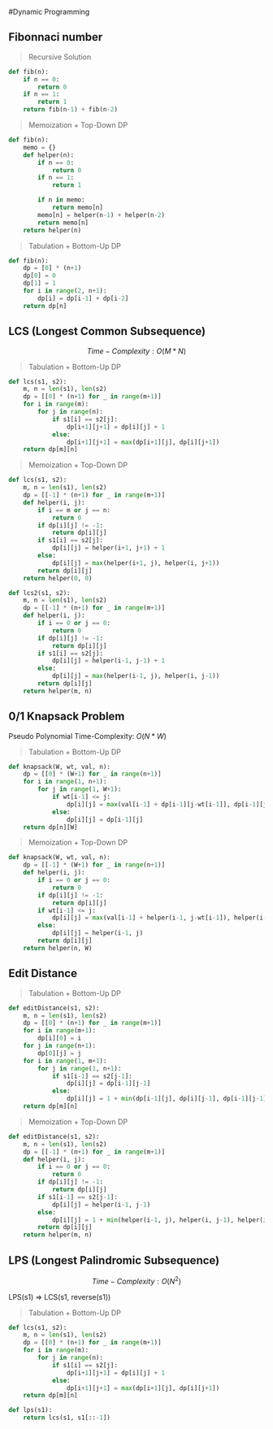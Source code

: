 #Dynamic Programming

## Fibonnaci number

>Recursive Solution

```python
def fib(n): 
    if n == 0:
        return 0
    if n == 1:  
        return 1            
    return fib(n-1) + fib(n-2)
```

> Memoization + Top-Down DP

```python
def fib(n):
    memo = {}
    def helper(n):
        if n == 0:
            return 0
        if n == 1:
            return 1

        if n in memo:
            return memo[n]
        memo[n] = helper(n-1) + helper(n-2)
        return memo[n]
    return helper(n)
```

> Tabulation + Bottom-Up DP

```python
def fib(n):
    dp = [0] * (n+1)
    dp[0] = 0
    dp[1] = 1
    for i in range(2, n+1):
        dp[i] = dp[i-1] + dp[i-2]
    return dp[n]
```

## LCS (Longest Common Subsequence)

$$ Time-Complexity: O(M*N) $$

>Tabulation + Bottom-Up DP
```python
def lcs(s1, s2):
    m, n = len(s1), len(s2)
    dp = [[0] * (n+1) for _ in range(m+1)]
    for i in range(m):
        for j in range(n):
            if s1[i] == s2[j]:
                dp[i+1][j+1] = dp[i][j] + 1
            else:
                dp[i+1][j+1] = max(dp[i+1][j], dp[i][j+1])
    return dp[m][n]
```

>Memoization + Top-Down DP
```python
def lcs(s1, s2):
    m, n = len(s1), len(s2)
    dp = [[-1] * (n+1) for _ in range(m+1)]
    def helper(i, j):
        if i == m or j == n:
            return 0
        if dp[i][j] != -1:
            return dp[i][j]
        if s1[i] == s2[j]:
            dp[i][j] = helper(i+1, j+1) + 1
        else:
            dp[i][j] = max(helper(i+1, j), helper(i, j+1))
        return dp[i][j]
    return helper(0, 0)

def lcs2(s1, s2):
    m, n = len(s1), len(s2)
    dp = [[-1] * (n+1) for _ in range(m+1)]
    def helper(i, j):
        if i == 0 or j == 0:
            return 0
        if dp[i][j] != -1:
            return dp[i][j]
        if s1[i] == s2[j]:
            dp[i][j] = helper(i-1, j-1) + 1
        else:
            dp[i][j] = max(helper(i-1, j), helper(i, j-1))
        return dp[i][j]
    return helper(m, n)
```

## 0/1 Knapsack Problem

Pseudo Polynomial Time-Complexity: $O(N*W)$

> Tabulation + Bottom-Up DP
```python
def knapsack(W, wt, val, n):
    dp = [[0] * (W+1) for _ in range(n+1)]
    for i in range(1, n+1):
        for j in range(1, W+1):
            if wt[i-1] <= j:
                dp[i][j] = max(val[i-1] + dp[i-1][j-wt[i-1]], dp[i-1][j])
            else:
                dp[i][j] = dp[i-1][j]
    return dp[n][W]
```

> Memoization + Top-Down DP
```python
def knapsack(W, wt, val, n):
    dp = [[-1] * (W+1) for _ in range(n+1)]
    def helper(i, j):
        if i == 0 or j == 0:
            return 0
        if dp[i][j] != -1:
            return dp[i][j]
        if wt[i-1] <= j:
            dp[i][j] = max(val[i-1] + helper(i-1, j-wt[i-1]), helper(i-1, j))
        else:
            dp[i][j] = helper(i-1, j)
        return dp[i][j]
    return helper(n, W)
```

## Edit Distance

> Tabulation + Bottom-Up DP
```python
def editDistance(s1, s2):
    m, n = len(s1), len(s2)
    dp = [[0] * (n+1) for _ in range(m+1)]
    for i in range(m+1):
        dp[i][0] = i
    for j in range(n+1):
        dp[0][j] = j
    for i in range(1, m+1):
        for j in range(1, n+1):
            if s1[i-1] == s2[j-1]:
                dp[i][j] = dp[i-1][j-1]
            else:
                dp[i][j] = 1 + min(dp[i-1][j], dp[i][j-1], dp[i-1][j-1])
    return dp[m][n]
```

> Memoization + Top-Down DP
```python
def editDistance(s1, s2):
    m, n = len(s1), len(s2)
    dp = [[-1] * (n+1) for _ in range(m+1)]
    def helper(i, j):
        if i == 0 or j == 0:
            return 0
        if dp[i][j] != -1:
            return dp[i][j]
        if s1[i-1] == s2[j-1]:
            dp[i][j] = helper(i-1, j-1)
        else:
            dp[i][j] = 1 + min(helper(i-1, j), helper(i, j-1), helper(i-1, j-1))
        return dp[i][j]
    return helper(m, n)
```

## LPS (Longest Palindromic Subsequence)

$$ Time-Complexity: O(N^2) $$

LPS(s1) => LCS(s1, reverse(s1))

> Tabulation + Bottom-Up DP
```python
def lcs(s1, s2):
    m, n = len(s1), len(s2)
    dp = [[0] * (n+1) for _ in range(m+1)]
    for i in range(m):
        for j in range(n):
            if s1[i] == s2[j]:
                dp[i+1][j+1] = dp[i][j] + 1
            else:
                dp[i+1][j+1] = max(dp[i+1][j], dp[i][j+1])
    return dp[m][n]

def lps(s1):
    return lcs(s1, s1[::-1])
```
